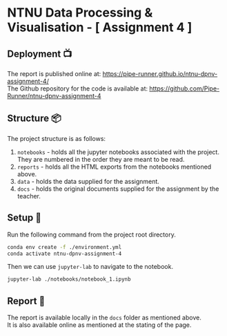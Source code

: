 # NTNU Data Processing & Visualisation - [ Assignment 4 ]
## Deployment 📺
The report is published online at: https://pipe-runner.github.io/ntnu-dpnv-assignment-4/  
The Github repository for the code is available at: https://github.com/Pipe-Runner/ntnu-dpnv-assignment-4
## Structure 📦
The project structure is as follows:  
1. `notebooks` - holds all the jupyter notebooks associated with the project. They are numbered in the order they are meant to be read.
2. `reports` - holds all the HTML exports from the notebooks mentioned above.
3. `data` - holds the data supplied for the assignment.
4. `docs` - holds the original documents supplied for the assignment by the teacher.

## Setup 🔧
Run the following command from the project root directory.  
```bash
conda env create -f ./environment.yml
conda activate ntnu-dpnv-assignment-4
```
Then we can use `jupyter-lab` to navigate to the notebook.  
```bash
jupyter-lab ./notebooks/notebook_1.ipynb
```
## Report 📔
The report is available locally in the `docs` folder as mentioned above.  
It is also available online as mentioned at the stating of the page.
